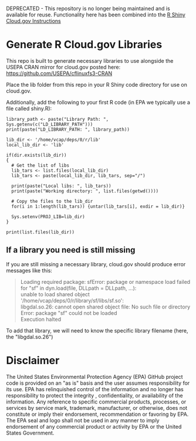DEPRECATED - This repository is no longer being maintained and is available for reuse. Functionality here has been combined into the [R Shiny Cloud.gov Instructions](https://github.com/USEPA/r-shiny-cloud-gov-instructions)

# Generate R Cloud.gov Libraries
This repo is built to generate necessary libraries to use alongside the
USEPA CRAN mirror for cloud.gov posted here: https://github.com/USEPA/cflinuxfs3-CRAN

Place the lib folder from this repo in your R Shiny code directory for use on cloud.gov.

Additionally, add the following to your first R code (in EPA we typically use a file called shiny.R):
```
library_path <- paste("Library Path: ", Sys.getenv(c("LD_LIBRARY_PATH")))
print(paste("LD_LIBRARY_PATH: ", library_path))

lib_dir <- '/home/vcap/deps/0/r/lib'
local_lib_dir <- 'lib'

if(dir.exists(lib_dir))
{
  # Get the list of libs
  lib_tars <- list.files(local_lib_dir)
  lib_tars <- paste(local_lib_dir, lib_tars, sep="/")

  print(paste("Local libs: ", lib_tars))
  print(paste("Working directory: ", list.files(getwd())))

  # Copy the files to the lib_dir
  for(i in 1:length(lib_tars)) {untar(lib_tars[i], exdir = lib_dir)}

  Sys.setenv(PROJ_LIB=lib_dir)
}

print(list.files(lib_dir))
```
## If a library you need is still missing
If you are still missing a necessary library, cloud.gov should produce error messages like this:

>Loading required package: sfError: package or namespace load failed for "sf" in dyn.load(file, DLLpath = DLLpath, ...):<br/>
unable to load shared object '/home/vcap/deps/0/r/library/sf/libs/sf.so':<br/>
libgdal.so.26: cannot open shared object file: No such file or directory<br/>
Error: package "sf" could not be loaded<br/>
Execution halted

To add that library, we will need to know the specific library filename (here, the "libgdal.so.26")

# Disclaimer
The United States Environmental Protection Agency (EPA) GitHub project code is provided on an "as is" basis and the user assumes responsibility for its use.  EPA has relinquished control of the information and no longer has responsibility to protect the integrity , confidentiality, or availability of the information.  Any reference to specific commercial products, processes, or services by service mark, trademark, manufacturer, or otherwise, does not constitute or imply their endorsement, recommendation or favoring by EPA.  The EPA seal and logo shall not be used in any manner to imply endorsement of any commercial product or activity by EPA or the United States Government.
